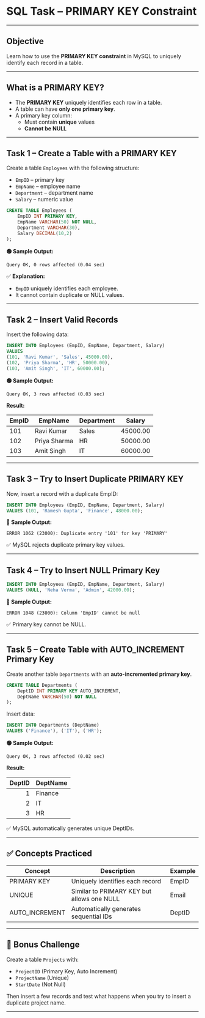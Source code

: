 # SQL Task – PRIMARY KEY Constraint

---

## Objective
Learn how to use the **PRIMARY KEY constraint** in MySQL to uniquely identify each record in a table.

---

## What is a PRIMARY KEY?

- The **PRIMARY KEY** uniquely identifies each row in a table.  
- A table can have **only one primary key**.  
- A primary key column:
  - Must contain **unique** values  
  - **Cannot be NULL**  

---

## Task 1 – Create a Table with a PRIMARY KEY

Create a table `Employees` with the following structure:

- `EmpID` – primary key  
- `EmpName` – employee name  
- `Department` – department name  
- `Salary` – numeric value  

```sql
CREATE TABLE Employees (
    EmpID INT PRIMARY KEY,
    EmpName VARCHAR(50) NOT NULL,
    Department VARCHAR(30),
    Salary DECIMAL(10,2)
);
````

**🟢 Sample Output:**

```
Query OK, 0 rows affected (0.04 sec)
```

✅ **Explanation:**

* `EmpID` uniquely identifies each employee.
* It cannot contain duplicate or NULL values.

---

## Task 2 – Insert Valid Records

Insert the following data:

```sql
INSERT INTO Employees (EmpID, EmpName, Department, Salary)
VALUES
(101, 'Ravi Kumar', 'Sales', 45000.00),
(102, 'Priya Sharma', 'HR', 50000.00),
(103, 'Amit Singh', 'IT', 60000.00);
```

**🟢 Sample Output:**

```
Query OK, 3 rows affected (0.03 sec)
```

**Result:**

| EmpID | EmpName      | Department | Salary   |
| ----- | ------------ | ---------- | -------- |
| 101   | Ravi Kumar   | Sales      | 45000.00 |
| 102   | Priya Sharma | HR         | 50000.00 |
| 103   | Amit Singh   | IT         | 60000.00 |

---

## Task 3 – Try to Insert Duplicate PRIMARY KEY

Now, insert a record with a duplicate EmpID:

```sql
INSERT INTO Employees (EmpID, EmpName, Department, Salary)
VALUES (101, 'Ramesh Gupta', 'Finance', 48000.00);
```

**🔴 Sample Output:**

```
ERROR 1062 (23000): Duplicate entry '101' for key 'PRIMARY'
```

✅ MySQL rejects duplicate primary key values.

---

## Task 4 – Try to Insert NULL Primary Key

```sql
INSERT INTO Employees (EmpID, EmpName, Department, Salary)
VALUES (NULL, 'Neha Verma', 'Admin', 42000.00);
```

**🔴 Sample Output:**

```
ERROR 1048 (23000): Column 'EmpID' cannot be null
```

✅ Primary key cannot be NULL.

---

## Task 5 – Create Table with AUTO_INCREMENT Primary Key

Create another table `Departments` with an **auto-incremented primary key**.

```sql
CREATE TABLE Departments (
    DeptID INT PRIMARY KEY AUTO_INCREMENT,
    DeptName VARCHAR(50) NOT NULL
);
```

Insert data:

```sql
INSERT INTO Departments (DeptName)
VALUES ('Finance'), ('IT'), ('HR');
```

**🟢 Sample Output:**

```
Query OK, 3 rows affected (0.02 sec)
```

**Result:**

| DeptID | DeptName |
| -----: | -------- |
|      1 | Finance  |
|      2 | IT       |
|      3 | HR       |

✅ MySQL automatically generates unique DeptIDs.

---

## ✅ Concepts Practiced

| Concept        | Description                                | Example |
| -------------- | ------------------------------------------ | ------- |
| PRIMARY KEY    | Uniquely identifies each record            | EmpID   |
| UNIQUE         | Similar to PRIMARY KEY but allows one NULL | Email   |
| AUTO_INCREMENT | Automatically generates sequential IDs     | DeptID  |

---

## 🧠 Bonus Challenge

Create a table `Projects` with:

* `ProjectID` (Primary Key, Auto Increment)
* `ProjectName` (Unique)
* `StartDate` (Not Null)

Then insert a few records and test what happens when you try to insert a duplicate project name.

---

